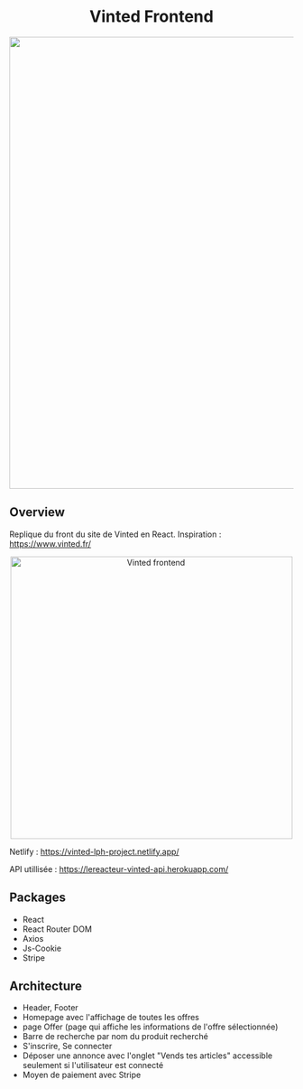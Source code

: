 <h1  align="center">Vinted Frontend</h1>


<p align="center">
	<img src="https://thumbs.gfycat.com/BitesizedTightElephant-size_restricted.gif" width="800">
</p>


## Overview

Replique du front du site de Vinted en React.
Inspiration : https://www.vinted.fr/


<p align="center">
<a  href="https://vinted-lph-project.netlify.app/" ><img src="https://res.cloudinary.com/dkfawp1r9/image/upload/f_auto,q_auto/s2tgcmrquayclvdich2m" width="500" title="Vinted frontend "  alt="Vinted frontend"></a>
</p>

Netlify : <a  href="https://vinted-lph-project.netlify.app/"  target="_blank">https://vinted-lph-project.netlify.app/</a>

API utillisée : <a  href="https://vinted-lph-project.netlify.app/"  target="_blank">https://lereacteur-vinted-api.herokuapp.com/</a>

## Packages

- React
- React Router DOM
- Axios
- Js-Cookie
- Stripe 


## Architecture

- Header, Footer
- Homepage avec l'affichage de toutes les offres
- page Offer (page qui affiche les informations de l'offre sélectionnée)
- Barre de recherche par nom du produit recherché
- S'inscrire, Se connecter
- Déposer une annonce avec l'onglet "Vends tes articles" accessible seulement si l'utilisateur est connecté
- Moyen de paiement avec Stripe
  
